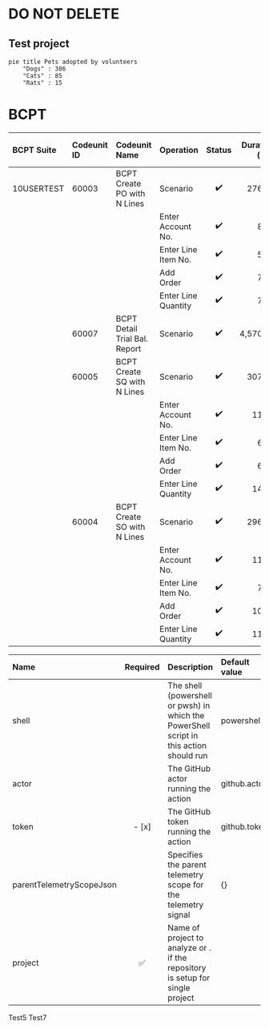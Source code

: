 # DO NOT DELETE
## Test project

```mermaid
pie title Pets adopted by volunteers
    "Dogs" : 386
    "Cats" : 85
    "Rats" : 15
```


# BCPT
|BCPT Suite|Codeunit ID|Codeunit Name|Operation|Status|Duration (ms)|Duration base (ms)|Duration diff (ms)|SQL Stmts|SQL Stmts base|SQL Stmts diff|
|:---------|:----------|:------------|:--------|:----:|------------:|-----------------:|-----------------:|--------:|-------------:|-------------:|
|10USERTEST|60003|BCPT Create PO with N Lines|Scenario|:heavy_check_mark:|276.00|368.00|-92.00|211|211|0|
||||Enter Account No.|:heavy_check_mark:|8.00|9.00|-1.00|8|8|0|
||||Enter Line Item No.|:heavy_check_mark:|5.00|8.00|-3.00|3|3|0|
||||Add Order|:heavy_check_mark:|7.00|7.00|0.00|9|9|0|
||||Enter Line Quantity|:heavy_check_mark:|7.00|9.00|-2.00|6|6|0|
||60007|BCPT Detail Trial Bal. Report|Scenario|:heavy_check_mark:|4,570.00|7,007.00|-2,437.00|5|5|0|
||60005|BCPT Create SQ with N Lines|Scenario|:heavy_check_mark:|307.00|338.00|-31.00|230|230|0|
||||Enter Account No.|:heavy_check_mark:|11.00|12.00|-1.00|10|10|0|
||||Enter Line Item No.|:heavy_check_mark:|6.00|7.00|-1.00|4|4|0|
||||Add Order|:heavy_check_mark:|6.00|7.00|-1.00|8|8|0|
||||Enter Line Quantity|:heavy_check_mark:|14.00|17.00|-3.00|12|12|0|
||60004|BCPT Create SO with N Lines|Scenario|:heavy_check_mark:|296.00|409.00|-113.00|281|281|0|
||||Enter Account No.|:heavy_check_mark:|11.00|13.00|-2.00|11|11|0|
||||Enter Line Item No.|:heavy_check_mark:|7.00|10.00|-3.00|7|7|0|
||||Add Order|:heavy_check_mark:|10.00|10.00|0.00|9|9|0|
||||Enter Line Quantity|:heavy_check_mark:|11.00|14.00|-3.00|12|12|0|


| Name | Required | Description | Default value |
| :-- | :-: | :-- | :-- |
| shell | | The shell (powershell or pwsh) in which the PowerShell script in this action should run | powershell |
| actor | | The GitHub actor running the action | github.actor |
| token | - [x] | The GitHub token running the action | github.token |
| parentTelemetryScopeJson | | Specifies the parent telemetry scope for the telemetry signal | {} |
| project | :white_check_mark: | Name of project to analyze or . if the repository is setup for single project | |

Test5
Test7

